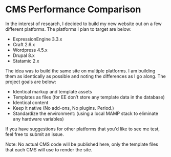 # CMS Performance Comparison

In the interest of research, I decided to build my new website out on a few different platforms. The platforms I plan to target are below:

- ExpressionEngine 3.3.x
- Craft 2.6.x
- Wordpress 4.5.x
- Drupal 8.x
- Statamic 2.x

The idea was to build the same site on multiple platforms. I am building them as identically as possible and noting the differences as I go along. The project goals are below:

- Identical markup and template assets
- Templates as files (for EE don’t store any template data in the database)
- Identical content
- Keep it native (No add-ons, No plugins. Period.)
- Standardize the environment: (using a local MAMP stack to eliminate any hardware variables)

If you have suggestions for other platforms that you'd like to see me test, feel free to submit an issue.

Note: No actual CMS code will be published here, only the template files that each CMS will use to render the site.
